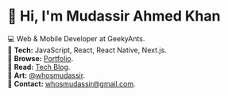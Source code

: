 # 👋 Hi, I'm Mudassir Ahmed Khan

💻 Web & Mobile Developer at GeekyAnts.  
🚀 **Tech:** JavaScript, React, React Native, Next.js.  
💼 **Browse:** [Portfolio](https://whosmudassir.vercel.app/).  
📝 **Read:** [Tech Blog](https://whosmudassir.hashnode.dev/).  
🎨 **Art:** [@whosmudassir](https://www.instagram.com/whosmudassir/).  
📧 **Contact:** whosmudassir@gmail.com.
